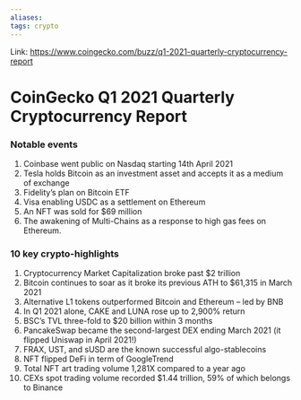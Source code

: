 ```yaml
---
aliases:
tags: crypto
---
```

Link: https://www.coingecko.com/buzz/q1-2021-quarterly-cryptocurrency-report

# CoinGecko Q1 2021 Quarterly Cryptocurrency Report

### Notable events
1.  Coinbase went public on Nasdaq starting 14th April 2021
2.  Tesla holds Bitcoin as an investment asset and accepts it as a medium of exchange
3.  Fidelity’s plan on Bitcoin ETF
4.  Visa enabling USDC as a settlement on Ethereum
5.  An NFT was sold for $69 million 
6.  The awakening of Multi-Chains as a response to high gas fees on Ethereum.

### 10 key crypto-highlights
1.  Cryptocurrency Market Capitalization broke past $2 trillion 
2.  Bitcoin continues to soar as it broke its previous ATH to $61,315 in March 2021
3.  Alternative L1 tokens outperformed Bitcoin and Ethereum – led by BNB
4.  In Q1 2021 alone, CAKE and LUNA rose up to 2,900% return
5.  BSC’s TVL three-fold to $20 billion within 3 months
6.  PancakeSwap became the second-largest DEX ending March 2021 (it flipped Uniswap in April 2021!)
7.  FRAX, UST, and sUSD are the known successful algo-stablecoins
8.  NFT flipped DeFi in term of GoogleTrend
9.  Total NFT art trading volume 1,281X compared to a year ago
10.  CEXs spot trading volume recorded $1.44 trillion, 59% of which belongs to Binance
